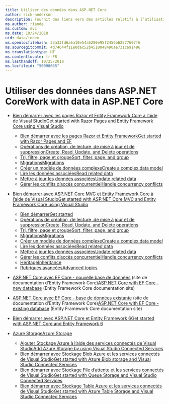 ```yaml
---
title: Utiliser des données dans ASP.NET Core
author: rick-anderson
description: Fournit des liens vers des articles relatifs à l’utilisation des données. Les utilisateurs d’Entity Framework Core sont nombreux.
ms.author: riande
ms.custom: mvc
ms.date: 10/24/2018
uid: data/index
ms.openlocfilehash: 33a33fd6a6a10e54a5280e95f2456b62577607f6
ms.sourcegitcommit: 4d74644f11e0dac52b4510048490ae731c691496
ms.translationtype: HT
ms.contentlocale: fr-FR
ms.lasthandoff: 10/25/2018
ms.locfileid: "50090665"
---
```

# <a name="work-with-data-in-aspnet-core"></a><span data-ttu-id="9ce4a-104">Utiliser des données dans ASP.NET Core</span><span class="sxs-lookup"><span data-stu-id="9ce4a-104">Work with data in ASP.NET Core</span></span>

* [<span data-ttu-id="9ce4a-105">Bien démarrer avec les pages Razor et Entity Framework Core à l’aide de Visual Studio</span><span class="sxs-lookup"><span data-stu-id="9ce4a-105">Get started with Razor Pages and Entity Framework Core using Visual Studio</span></span>](xref:data/ef-rp/index)

  * [<span data-ttu-id="9ce4a-106">Bien démarrer avec les pages Razor et Entity Framework</span><span class="sxs-lookup"><span data-stu-id="9ce4a-106">Get started with Razor Pages and EF</span></span>](xref:data/ef-rp/intro)
  * [<span data-ttu-id="9ce4a-107">Opérations de création, de lecture, de mise à jour et de suppression</span><span class="sxs-lookup"><span data-stu-id="9ce4a-107">Create, Read, Update, and Delete operations</span></span>](xref:data/ef-rp/crud)
  * [<span data-ttu-id="9ce4a-108">Tri, filtre, page et groupe</span><span class="sxs-lookup"><span data-stu-id="9ce4a-108">Sort, filter, page, and group</span></span>](xref:data/ef-rp/sort-filter-page)
  * [<span data-ttu-id="9ce4a-109">Migrations</span><span class="sxs-lookup"><span data-stu-id="9ce4a-109">Migrations</span></span>](xref:data/ef-rp/migrations)
  * [<span data-ttu-id="9ce4a-110">Créer un modèle de données complexe</span><span class="sxs-lookup"><span data-stu-id="9ce4a-110">Create a complex data model</span></span>](xref:data/ef-rp/complex-data-model)
  * [<span data-ttu-id="9ce4a-111">Lire les données associées</span><span class="sxs-lookup"><span data-stu-id="9ce4a-111">Read related data</span></span>](xref:data/ef-rp/read-related-data)
  * [<span data-ttu-id="9ce4a-112">Mettre à jour les données associées</span><span class="sxs-lookup"><span data-stu-id="9ce4a-112">Update related data</span></span>](xref:data/ef-rp/update-related-data)
  * [<span data-ttu-id="9ce4a-113">Gérer les conflits d’accès concurrentiel</span><span class="sxs-lookup"><span data-stu-id="9ce4a-113">Handle concurrency conflicts</span></span>](xref:data/ef-rp/concurrency)

* [<span data-ttu-id="9ce4a-114">Bien démarrer avec ASP.NET Core MVC et Entity Framework Core à l’aide de Visual Studio</span><span class="sxs-lookup"><span data-stu-id="9ce4a-114">Get started with ASP.NET Core MVC and Entity Framework Core using Visual Studio</span></span>](ef-mvc/index.md)
  * [<span data-ttu-id="9ce4a-115">Bien démarrer</span><span class="sxs-lookup"><span data-stu-id="9ce4a-115">Get started</span></span>](ef-mvc/intro.md)
  * [<span data-ttu-id="9ce4a-116">Opérations de création, de lecture, de mise à jour et de suppression</span><span class="sxs-lookup"><span data-stu-id="9ce4a-116">Create, Read, Update, and Delete operations</span></span>](xref:data/ef-mvc/crud)
  * [<span data-ttu-id="9ce4a-117">Tri, filtre, page et groupe</span><span class="sxs-lookup"><span data-stu-id="9ce4a-117">Sort, filter, page, and group</span></span>](xref:data/ef-mvc/sort-filter-page)
  * [<span data-ttu-id="9ce4a-118">Migrations</span><span class="sxs-lookup"><span data-stu-id="9ce4a-118">Migrations</span></span>](xref:data/ef-mvc/migrations)
  * [<span data-ttu-id="9ce4a-119">Créer un modèle de données complexe</span><span class="sxs-lookup"><span data-stu-id="9ce4a-119">Create a complex data model</span></span>](ef-mvc/complex-data-model.md)
  * [<span data-ttu-id="9ce4a-120">Lire les données associées</span><span class="sxs-lookup"><span data-stu-id="9ce4a-120">Read related data</span></span>](ef-mvc/read-related-data.md)
  * [<span data-ttu-id="9ce4a-121">Mettre à jour les données associées</span><span class="sxs-lookup"><span data-stu-id="9ce4a-121">Update related data</span></span>](ef-mvc/update-related-data.md)
  * [<span data-ttu-id="9ce4a-122">Gérer les conflits d’accès concurrentiel</span><span class="sxs-lookup"><span data-stu-id="9ce4a-122">Handle concurrency conflicts</span></span>](ef-mvc/concurrency.md)
  * [<span data-ttu-id="9ce4a-123">Héritage</span><span class="sxs-lookup"><span data-stu-id="9ce4a-123">Inheritance</span></span>](ef-mvc/inheritance.md)
  * [<span data-ttu-id="9ce4a-124">Rubriques avancées</span><span class="sxs-lookup"><span data-stu-id="9ce4a-124">Advanced topics</span></span>](ef-mvc/advanced.md)

* <span data-ttu-id="9ce4a-125">[ASP.NET Core avec EF Core - nouvelle base de données](/ef/core/get-started/aspnetcore/new-db) (site de documentation d’Entity Framework Core)</span><span class="sxs-lookup"><span data-stu-id="9ce4a-125">[ASP.NET Core with EF Core - new database](/ef/core/get-started/aspnetcore/new-db) (Entity Framework Core documentation site)</span></span>

* <span data-ttu-id="9ce4a-126">[ASP.NET Core avec EF Core - base de données existante](/ef/core/get-started/aspnetcore/existing-db) (site de documentation d’Entity Framework Core)</span><span class="sxs-lookup"><span data-stu-id="9ce4a-126">[ASP.NET Core with EF Core - existing database](/ef/core/get-started/aspnetcore/existing-db) (Entity Framework Core documentation site)</span></span>

* [<span data-ttu-id="9ce4a-127">Bien démarrer avec ASP.NET Core et Entity Framework 6</span><span class="sxs-lookup"><span data-stu-id="9ce4a-127">Get started with ASP.NET Core and Entity Framework 6</span></span>](entity-framework-6.md)

* [<span data-ttu-id="9ce4a-128">Azure Storage</span><span class="sxs-lookup"><span data-stu-id="9ce4a-128">Azure Storage</span></span>](azure-storage/index.md)
  * [<span data-ttu-id="9ce4a-129">Ajouter Stockage Azure à l’aide des services connectés de Visual Studio</span><span class="sxs-lookup"><span data-stu-id="9ce4a-129">Add Azure Storage by using Visual Studio Connected Services</span></span>](/azure/vs-azure-tools-connected-services-storage)
  * [<span data-ttu-id="9ce4a-130">Bien démarrer avec Stockage Blob Azure et les services connectés de Visual Studio</span><span class="sxs-lookup"><span data-stu-id="9ce4a-130">Get started with Azure Blob storage and Visual Studio Connected Services</span></span>](/azure/visual-studio/vs-storage-aspnet5-getting-started-blobs)
  * [<span data-ttu-id="9ce4a-131">Bien démarrer avec Stockage File d’attente et les services connectés de Visual Studio</span><span class="sxs-lookup"><span data-stu-id="9ce4a-131">Get started with Queue Storage and Visual Studio Connected Services</span></span>](/azure/visual-studio/vs-storage-aspnet5-getting-started-queues)
  * [<span data-ttu-id="9ce4a-132">Bien démarrer avec Stockage Table Azure et les services connectés de Visual Studio</span><span class="sxs-lookup"><span data-stu-id="9ce4a-132">Get started with Azure Table Storage and Visual Studio Connected Services</span></span>](/azure/visual-studio/vs-storage-aspnet5-getting-started-tables)
